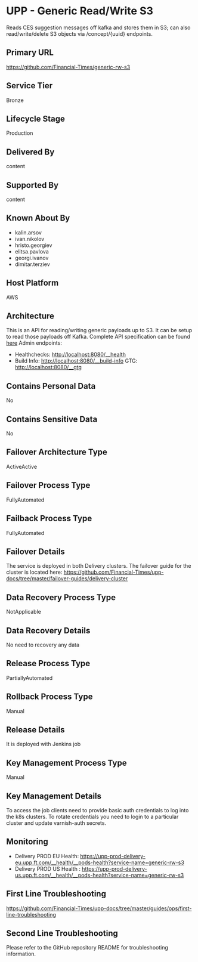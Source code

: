 <!--
    Written in the format prescribed by https://github.com/Financial-Times/runbook.md.
    Any future edits should abide by this format.
-->

# UPP - Generic Read/Write S3

Reads CES suggestion messages off kafka and stores them in S3; can also read/write/delete S3 objects via /concept/{uuid} endpoints.

## Primary URL

<https://github.com/Financial-Times/generic-rw-s3>

## Service Tier

Bronze

## Lifecycle Stage

Production

## Delivered By

content

## Supported By

content

## Known About By

- kalin.arsov
- ivan.nikolov
- hristo.georgiev
- elitsa.pavlova
- georgi.ivanov
- dimitar.terziev

## Host Platform

AWS

## Architecture

This is an API for reading/writing generic payloads up to S3. It can be setup to read those payloads off Kafka. Complete API specification can be found [here](https://docs.google.com/document/d/1Ck-o0Le9cXOfm-aVjiGmOT7ZTB5W5fDTsPqGkhzfa-U/edit#heading=h.jwsnnbv7enh5)
Admin endpoints:

- Healthchecks: <http://localhost:8080/__health>
- Build Info: <http://localhost:8080/__build-info> GTG: <http://localhost:8080/__gtg>

## Contains Personal Data

No

## Contains Sensitive Data

No

## Failover Architecture Type

ActiveActive

## Failover Process Type

FullyAutomated

## Failback Process Type

FullyAutomated

## Failover Details

The service is deployed in both Delivery clusters. The failover guide for the cluster is located here:
<https://github.com/Financial-Times/upp-docs/tree/master/failover-guides/delivery-cluster>

## Data Recovery Process Type

NotApplicable

## Data Recovery Details

No need to recovery any data

## Release Process Type

PartiallyAutomated

## Rollback Process Type

Manual

## Release Details

It is deployed with Jenkins job

## Key Management Process Type

Manual

## Key Management Details

To access the job clients need to provide basic auth credentials to log into the k8s clusters.
To rotate credentials you need to login to a particular cluster and update varnish-auth secrets.

## Monitoring

- Delivery PROD EU Health: <https://upp-prod-delivery-eu.upp.ft.com/__health/__pods-health?service-name=generic-rw-s3>
- Delivery PROD US Health : <https://upp-prod-delivery-us.upp.ft.com/__health/__pods-health?service-name=generic-rw-s3>

## First Line Troubleshooting

<https://github.com/Financial-Times/upp-docs/tree/master/guides/ops/first-line-troubleshooting>

## Second Line Troubleshooting

Please refer to the GitHub repository README for troubleshooting information.
